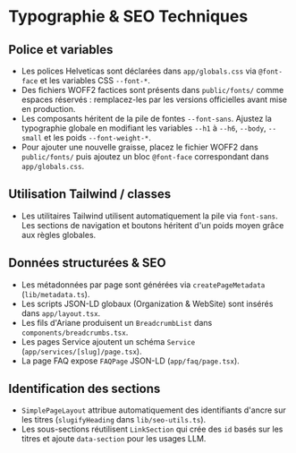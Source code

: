 # Typographie & SEO Techniques

## Police et variables
- Les polices Helveticas sont déclarées dans `app/globals.css` via `@font-face` et les variables CSS `--font-*`.
- Des fichiers WOFF2 factices sont présents dans `public/fonts/` comme espaces réservés : remplacez-les par les versions officielles avant mise en production.
- Les composants héritent de la pile de fontes `--font-sans`. Ajustez la typographie globale en modifiant les variables `--h1` à `--h6`, `--body`, `--small` et les poids `--font-weight-*`.
- Pour ajouter une nouvelle graisse, placez le fichier WOFF2 dans `public/fonts/` puis ajoutez un bloc `@font-face` correspondant dans `app/globals.css`.

## Utilisation Tailwind / classes
- Les utilitaires Tailwind utilisent automatiquement la pile via `font-sans`. Les sections de navigation et boutons héritent d'un poids moyen grâce aux règles globales.

## Données structurées & SEO
- Les métadonnées par page sont générées via `createPageMetadata` (`lib/metadata.ts`).
- Les scripts JSON-LD globaux (Organization & WebSite) sont insérés dans `app/layout.tsx`.
- Les fils d'Ariane produisent un `BreadcrumbList` dans `components/breadcrumbs.tsx`.
- Les pages Service ajoutent un schéma `Service` (`app/services/[slug]/page.tsx`).
- La page FAQ expose `FAQPage` JSON-LD (`app/faq/page.tsx`).

## Identification des sections
- `SimplePageLayout` attribue automatiquement des identifiants d'ancre sur les titres (`slugifyHeading` dans `lib/seo-utils.ts`).
- Les sous-sections réutilisent `LinkSection` qui crée des `id` basés sur les titres et ajoute `data-section` pour les usages LLM.
